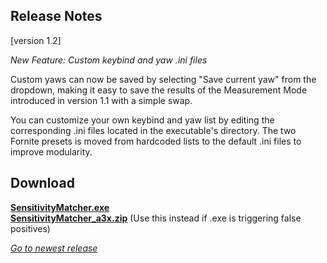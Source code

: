 ## Release Notes

[version 1.2] 

_New Feature: Custom keybind and yaw .ini files_

Custom yaws can now be saved by selecting "Save current yaw" from the dropdown, making it easy to save the results of the Measurement Mode introduced in version 1.1 with a simple swap.

You can customize your own keybind and yaw list by editing the corresponding .ini files located in the executable's directory. The two Fornite presets is moved from hardcoded lists to the default .ini files to improve modularity.

## Download

[**SensitivityMatcher.exe**](https://github.com/KovaaK/SensitivityMatcher/releases/download/1.2/SensitivityMatcher.exe) \
[**SensitivityMatcher_a3x.zip**](https://github.com/KovaaK/SensitivityMatcher/releases/download/1.2/SensitivityMatcher_a3x.zip) (Use this instead if .exe is triggering false positives)

[_Go to newest release_](https://github.com/KovaaK/SensitivityMatcher/releases/latest)
